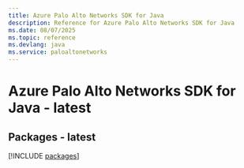 ```yaml
---
title: Azure Palo Alto Networks SDK for Java
description: Reference for Azure Palo Alto Networks SDK for Java
ms.date: 08/07/2025
ms.topic: reference
ms.devlang: java
ms.service: paloaltonetworks
---
```

# Azure Palo Alto Networks SDK for Java - latest
## Packages - latest
[!INCLUDE [packages](palo-alto-networks-index.md)]